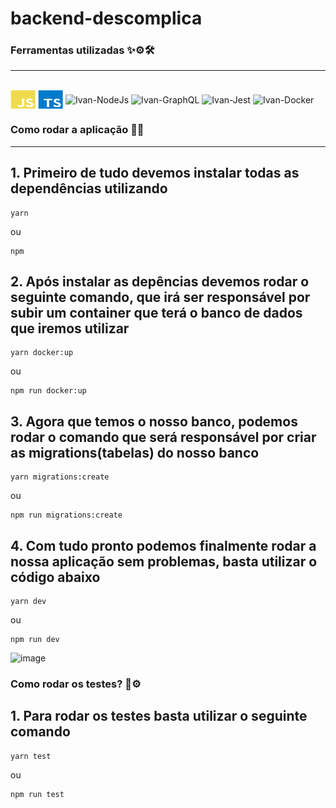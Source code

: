 # backend-descomplica

### Ferramentas utilizadas ✨⚙🛠

<hr>
<div style="display: inline_block"><br>
  <img align="center" alt="Ivan-Js" height="30" width="40" src="https://raw.githubusercontent.com/devicons/devicon/master/icons/javascript/javascript-plain.svg">
  <img align="center" alt="Ivan-Ts" height="30" width="40" src="https://raw.githubusercontent.com/devicons/devicon/master/icons/typescript/typescript-plain.svg">
  <img align="center" alt="Ivan-NodeJs" height="30" width="40" src="https://cdn.jsdelivr.net/gh/devicons/devicon/icons/nodejs/nodejs-original.svg">
  <img align="center" alt="Ivan-GraphQL" height="30" width="40" src="https://cdn.jsdelivr.net/gh/devicons/devicon/icons/graphql/graphql-plain.svg">
  <img align="center" alt="Ivan-Jest" height="30" width="40" src="https://cdn.jsdelivr.net/gh/devicons/devicon/icons/jest/jest-plain.svg">
  <img align="center" alt="Ivan-Docker" height="30" width="40" src="https://cdn.jsdelivr.net/gh/devicons/devicon/icons/docker/docker-original.svg">
</div>

### Como rodar a aplicação 🚀🔥

<hr>

## 1. Primeiro de tudo devemos instalar todas as dependências utilizando

```
yarn
```

ou

```
npm
```

## 2. Após instalar as depências devemos rodar o seguinte comando, que irá ser responsável por subir um container que terá o banco de dados que iremos utilizar

```
yarn docker:up
```

ou

```
npm run docker:up
```

## 3. Agora que temos o nosso banco, podemos rodar o comando que será responsável por criar as migrations(tabelas) do nosso banco

```
yarn migrations:create
```

ou

```
npm run migrations:create
```

## 4. Com tudo pronto podemos finalmente rodar a nossa aplicação sem problemas, basta utilizar o código abaixo

```
yarn dev
```

ou

```
npm run dev
```

![image](https://user-images.githubusercontent.com/62350674/184053305-51d8e98b-a806-450c-a1fb-1b12d6346ca7.png)

### Como rodar os testes? 🧪⚙

## 1. Para rodar os testes basta utilizar o seguinte comando

```
yarn test
```

ou

```
npm run test
```

